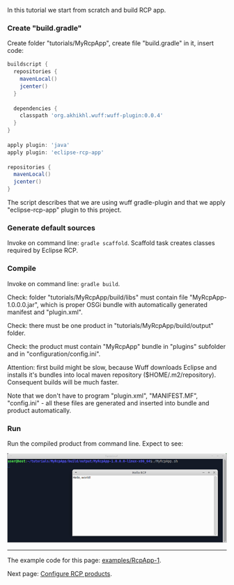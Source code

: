 In this tutorial we start from scratch and build RCP app.

### Create "build.gradle"

Create folder "tutorials/MyRcpApp", create file "build.gradle" in it, insert code:

```groovy
buildscript {
  repositories {
    mavenLocal()
    jcenter()
  }

  dependencies {
    classpath 'org.akhikhl.wuff:wuff-plugin:0.0.4'
  }
}

apply plugin: 'java'
apply plugin: 'eclipse-rcp-app'

repositories {
  mavenLocal()
  jcenter()
}
```

The script describes that we are using wuff gradle-plugin and that we apply "eclipse-rcp-app" plugin to this project.

### Generate default sources

Invoke on command line: `gradle scaffold`. Scaffold task creates classes required by Eclipse RCP.

### Compile

Invoke on command line: `gradle build`.

Check: folder "tutorials/MyRcpApp/build/libs" must contain file "MyRcpApp-1.0.0.0.jar", which is proper OSGi bundle with automatically generated manifest and "plugin.xml".

Check: there must be one product in "tutorials/MyRcpApp/build/output" folder. 

Check: the product must contain "MyRcpApp" bundle in "plugins" subfolder and in "configuration/config.ini". 

Attention: first build might be slow, because Wuff downloads Eclipse and installs it's bundles into local maven repository ($HOME/.m2/repository). Consequent builds will be much faster.

Note that we don't have to program "plugin.xml", "MANIFEST.MF", "config.ini" - all these files are generated and inserted into bundle and product automatically.

### Run

Run the compiled product from command line. Expect to see:
 
![RcpApp-1-run-1](images/RcpApp-1-run-1.png "RcpApp-1-run-1")

---

The example code for this page: [examples/RcpApp-1](../tree/master/examples/RcpApp-1).

Next page: [Configure RCP products](Configure-RCP-products).